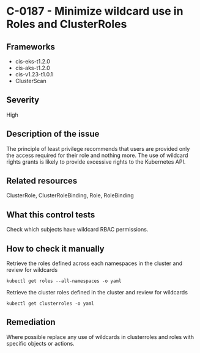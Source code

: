# C-0187 - Minimize wildcard use in Roles and ClusterRoles

## Frameworks
* cis-eks-t1.2.0
* cis-aks-t1.2.0
* cis-v1.23-t1.0.1
* ClusterScan
 
## Severity
High

## Description of the issue
The principle of least privilege recommends that users are provided only the access required for their role and nothing more. The use of wildcard rights grants is likely to provide excessive rights to the Kubernetes API.
 
## Related resources
ClusterRole, ClusterRoleBinding, Role, RoleBinding
 
## What this control tests 
Check which subjects have wildcard RBAC permissions.
 
## How to check it manually 
Retrieve the roles defined across each namespaces in the cluster and review for wildcards

 
```
kubectl get roles --all-namespaces -o yaml

```
 Retrieve the cluster roles defined in the cluster and review for wildcards

 
```
kubectl get clusterroles -o yaml

```
 
## Remediation
Where possible replace any use of wildcards in clusterroles and roles with specific objects or actions.
 
